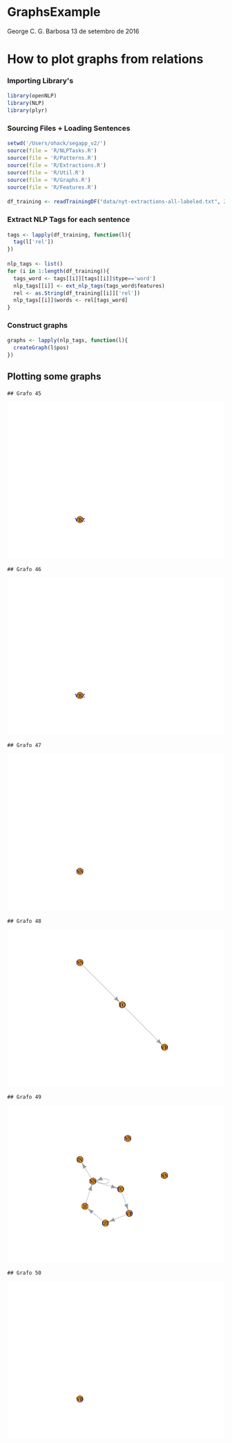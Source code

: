 GraphsExample
================
George C. G. Barbosa
13 de setembro de 2016

How to plot graphs from relations
=================================

### Importing Library's

``` r
library(openNLP)
library(NLP)
library(plyr)
```

### Sourcing Files + Loading Sentences

``` r
setwd('/Users/ohack/segapp_v2/')
source(file = 'R/NLPTasks.R')
source(file = 'R/Patterns.R')
source(file = 'R/Extractions.R')
source(file = 'R/Util.R')
source(file = 'R/Graphs.R')
source(file = 'R/Features.R')

df_training <- readTrainingDF("data/nyt-extractions-all-labeled.txt", 200)
```

### Extract NLP Tags for each sentence

``` r
tags <- lapply(df_training, function(l){
  tag(l['rel'])
})

nlp_tags <- list()
for (i in 1:length(df_training)){
  tags_word <- tags[[i]][tags[[i]]$type=='word']
  nlp_tags[[i]] <- ext_nlp_tags(tags_word$features)
  rel <- as.String(df_training[[i]]['rel'])
  nlp_tags[[i]]$words <- rel[tags_word]
}
```

### Construct graphs

``` r
graphs <- lapply(nlp_tags, function(l){
  createGraph(l$pos)
})
```

Plotting some graphs
--------------------

    ## Grafo 45

![](GraphsExample_files/figure-markdown_github/plot%20graphs-1.png)

    ## Grafo 46

![](GraphsExample_files/figure-markdown_github/plot%20graphs-2.png)

    ## Grafo 47

![](GraphsExample_files/figure-markdown_github/plot%20graphs-3.png)

    ## Grafo 48

![](GraphsExample_files/figure-markdown_github/plot%20graphs-4.png)

    ## Grafo 49

![](GraphsExample_files/figure-markdown_github/plot%20graphs-5.png)

    ## Grafo 50

![](GraphsExample_files/figure-markdown_github/plot%20graphs-6.png)
